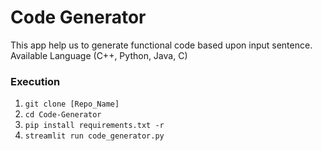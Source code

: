 <h1>Code Generator</h1>
<p>This app help us to generate functional code based upon input sentence. Available Language (C++, Python, Java, C)</p>

<h3>Execution</h3>
<ol>
  <li><code>git clone [Repo_Name]</code></li>
  <li><code>cd Code-Generator</code></li>
  <li><code>pip install requirements.txt -r</code></li>
  <li><code>streamlit run code_generator.py</code></li>
</ol>
